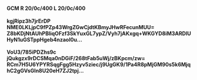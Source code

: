 #### GCM R 20/0c/400 L 20/0c/400
**kgjRipz3h7jrErDP**<br/>**NME0LKLjpC9fPZp43WrgZGwCjdtKBmyJHwRFecunMUU=**<br/>**Z8bKDjNtAUhPBliqOFzf3SkYuxGL7ypZ/Vyh7jAKxgq+WKGYD8iM3ARDlUHyN1uGSTppHgeb4nzaol0u...**<br/><br/>
**VoU3/785iPDZhs9c**<br/>**jQukgzx9rDCSMqa0nDGiF/268tFab5uWj/zBKpcm/zw=**<br/>**RCm7H5U6YPYRSqgFgg5Hzyv5ziec/j9UgGK9/1Pa4R8pMjGM90s5k6MjqhC2gGVsGln8U20eH7ZJ2tpj...**